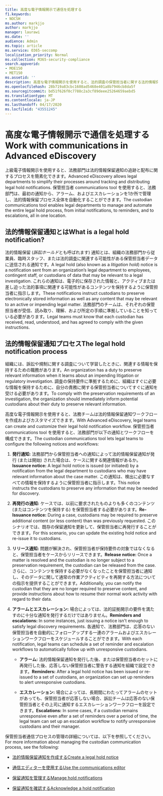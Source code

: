 ```yaml
---
title: 高度な電子情報開示で通信を処理する
f1.keywords:
- NOCSH
ms.author: markjjo
author: markjjo
manager: laurawi
ms.date: ''
audience: Admin
ms.topic: article
ms.service: O365-seccomp
localization_priority: Normal
ms.collection: M365-security-compliance
search.appverid:
- MOE150
- MET150
ms.assetid: ''
description: 高度な電子情報開示を使用すると、法的調査の保管担当者に関する法的情報保持通知ワークフローを簡単に管理できます。
ms.openlocfilehash: 28b719a83cbc1608ad5468e401a8b7946cb8da5f
ms.sourcegitcommit: bd51f626f0c7788c2a3cf89deee25264659aebd5
ms.translationtype: MT
ms.contentlocale: ja-JP
ms.lasthandoff: 04/17/2020
ms.locfileid: "43551245"
---
```

# <a name="work-with-communications-in-advanced-ediscovery"></a><span data-ttu-id="7a18d-103">高度な電子情報開示で通信を処理する</span><span class="sxs-lookup"><span data-stu-id="7a18d-103">Work with communications in Advanced eDiscovery</span></span>

<span data-ttu-id="7a18d-104">上級電子情報開示を使用すると、法務部門は法的情報保留通知の追跡と配布に関するプロセスを簡素化できます。</span><span class="sxs-lookup"><span data-stu-id="7a18d-104">Advanced eDiscovery allows legal departments to simplify their processes around tracking and distributing legal hold notifications.</span></span> <span data-ttu-id="7a18d-105">保管担当者 communications tool を使用すると、法務部門は、最初の通知から、アラーム、およびエスカレーションを1か所で管理し、法的情報保留プロセス全体を自動化することができます。</span><span class="sxs-lookup"><span data-stu-id="7a18d-105">The custodian communications tool enables legal departments to manage and automate the entire legal hold process, from initial notifications, to reminders, and to escalations, all in one location.</span></span>

## <a name="what-is-a-legal-hold-notification"></a><span data-ttu-id="7a18d-106">法的情報保留通知とは</span><span class="sxs-lookup"><span data-stu-id="7a18d-106">What is a legal hold notification?</span></span>

<span data-ttu-id="7a18d-107">法的情報保留 (*訴訟ホールド*とも呼ばれます) 通知とは、組織の法務部門から従業員、臨時スタッフ、または法的調査に関連する可能性がある保管担当者データに送信される通知です。</span><span class="sxs-lookup"><span data-stu-id="7a18d-107">A legal hold (also known as a *litigation hold*) notice is a notification sent from an organization’s legal department to employees, contingent staff, or custodians of data that may be relevant to a legal investigation.</span></span> <span data-ttu-id="7a18d-108">これらの通知は、電子的に保存された情報と、アクティブまたは差し迫った法的事項に関連する可能性があるコンテンツを保持するように保管担当者に指示します。</span><span class="sxs-lookup"><span data-stu-id="7a18d-108">These notifications instruct custodians to preserve electronically stored information as well as any content that may be relevant to an active or impending legal matter.</span></span> <span data-ttu-id="7a18d-109">法務部門のチームは、それぞれの保管担当者が受信、読み取り、理解、および所定の手順に準拠していることを知っている必要があります。</span><span class="sxs-lookup"><span data-stu-id="7a18d-109">Legal teams must know that each custodian has received, read, understood, and has agreed to comply with the given instructions.</span></span>

## <a name="the-legal-hold-notification-process"></a><span data-ttu-id="7a18d-110">法的情報保留通知プロセス</span><span class="sxs-lookup"><span data-stu-id="7a18d-110">The legal hold notification process</span></span>

<span data-ttu-id="7a18d-111">組織には、訴訟や規制に関する調査について学習したときに、関連する情報を保持するための職務があります。</span><span class="sxs-lookup"><span data-stu-id="7a18d-111">An organization has a duty to preserve relevant information when it learns about an impending litigation or regulatory investigation.</span></span> <span data-ttu-id="7a18d-112">調査の保持要件に準拠するために、組織はすぐに必要な情報を保持するために、自分の責務に関する保管担当者についてすぐに通知を受ける必要があります。</span><span class="sxs-lookup"><span data-stu-id="7a18d-112">To comply with the preservation requirements of an investigation, the organization should immediately inform potential custodians about their duty to preserve relevant information.</span></span>

<span data-ttu-id="7a18d-113">高度な電子情報開示を使用すると、法務チームは法的情報保留通知ワークフローを作成およびカスタマイズできます。</span><span class="sxs-lookup"><span data-stu-id="7a18d-113">With Advanced eDiscovery, legal teams can create and customize their legal hold notification workflow.</span></span> <span data-ttu-id="7a18d-114">保管担当者 communications tool を使用すると、法務部門が以下の通知とワークフローを構成できます。</span><span class="sxs-lookup"><span data-stu-id="7a18d-114">The custodian communications tool lets legal teams to configure the following notices and workflows:</span></span>

1. <span data-ttu-id="7a18d-115">**発行通知:** 法務部門から保管担当者への通知によって法的情報保留通知が発行 (または開始) された場合は、ケースに関する関連情報があるか。</span><span class="sxs-lookup"><span data-stu-id="7a18d-115">**Issuance notice:** A legal hold notice is issued (or initiated) by a notification from the legal department to custodians who may have relevant information about the case matter.</span></span> <span data-ttu-id="7a18d-116">この通知は、検出に必要なすべての情報を保持するように保管担当者に指示します。</span><span class="sxs-lookup"><span data-stu-id="7a18d-116">This notice instructs the custodians to preserve any information that may be needed for discovery.</span></span>

2. <span data-ttu-id="7a18d-117">**再発行の通知:** ケースでは、以前に要求されたものよりも多くのコンテンツ (またはコンテンツを保持する) を保管担当者する必要があります。</span><span class="sxs-lookup"><span data-stu-id="7a18d-117">**Re-Issuance notice:** During a case, custodians may be required to preserve additional content (or less content) than was previously requested.</span></span> <span data-ttu-id="7a18d-118">このシナリオでは、既存の保留通知を更新して、保管担当者に再発行することができます。</span><span class="sxs-lookup"><span data-stu-id="7a18d-118">For this scenario, you can update the existing hold notice and re-issue it to custodians.</span></span>

3. <span data-ttu-id="7a18d-119">**リリース通知:** 問題が解決され、保管担当者が保持要件の対象ではなくなると、保管担当者をケースからリリースできます。</span><span class="sxs-lookup"><span data-stu-id="7a18d-119">**Release notice:** Once a matter is resolved and the custodian is no longer subject to a preservation requirement, the custodian can be released from the case.</span></span> <span data-ttu-id="7a18d-120">さらに、コンテンツを保持する必要がなくなったことを保管担当者に通知し、そのデータに関して通常の作業アクティビティを再開する方法についての指示を提供することができます。</span><span class="sxs-lookup"><span data-stu-id="7a18d-120">Additionally, you can notify the custodian that they are no longer required to preserve content, and provide instructions about how to resume their normal work activity with regard to their data.</span></span>

4. <span data-ttu-id="7a18d-121">**アラームとエスカレーション:** 場合によっては、法的証拠開示の要件を満たすのに十分な通知を発行するだけではありません。</span><span class="sxs-lookup"><span data-stu-id="7a18d-121">**Reminders and escalations:** In some instances, just issuing a notice isn't enough to satisfy legal discovery requirements.</span></span> <span data-ttu-id="7a18d-122">各通知で、法務部門は、応答のない保管担当者を自動的にフォローアップする一連のアラームおよびエスカレーションワークフローをスケジュールすることができます。</span><span class="sxs-lookup"><span data-stu-id="7a18d-122">With each notification, legal teams can schedule a set of reminder and escalation workflows to automatically follow up with unresponsive custodians.</span></span>

   - <span data-ttu-id="7a18d-123">**アラーム:** 法的情報保留通知を発行した後、または保管担当者のセットに再発行した後、応答しない保管担当者に警告する通知を組織で設定できます。</span><span class="sxs-lookup"><span data-stu-id="7a18d-123">**Reminders:** After a legal hold notice has been issued or re-issued to a set of custodians, an organization can set up reminders to alert unresponsive custodians.</span></span>

   - <span data-ttu-id="7a18d-124">**エスカレーション:** 場合によっては、長期間にわたってアラームのセットがあっても、保管担当者が応答しない場合、訴訟チームは応答のない保管担当者とその上司に通知するエスカレーションワークフローを設定できます。</span><span class="sxs-lookup"><span data-stu-id="7a18d-124">**Escalations:** In some cases, if a custodian remains unresponsive even after a set of reminders over a period of time, the legal team can set up an escalation workflow to notify unresponsive custodians and their manager.</span></span>

<span data-ttu-id="7a18d-125">保管担当者通信プロセスの管理の詳細については、以下を参照してください。</span><span class="sxs-lookup"><span data-stu-id="7a18d-125">For more information about managing the custodian communication process, see the following:</span></span> 

- [<span data-ttu-id="7a18d-126">法的情報保留通知を作成する</span><span class="sxs-lookup"><span data-stu-id="7a18d-126">Create a legal hold notice</span></span>](create-hold-notification.md)

- [<span data-ttu-id="7a18d-127">通信エディターを使用する</span><span class="sxs-lookup"><span data-stu-id="7a18d-127">Use the communications editor</span></span>](using-communications-editor.md)

- [<span data-ttu-id="7a18d-128">保留通知を管理する</span><span class="sxs-lookup"><span data-stu-id="7a18d-128">Manage hold notifications</span></span>](manage-hold-notification.md)

- [<span data-ttu-id="7a18d-129">保留通知を確認する</span><span class="sxs-lookup"><span data-stu-id="7a18d-129">Acknowledge a hold notification</span></span>](acknowledge-hold-notification.md)